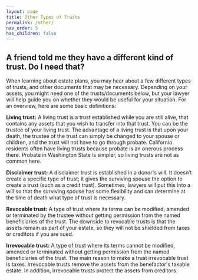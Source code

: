```yaml
---
layout: page
title: Other Types of Trusts
permalink: /other/
nav_order: 5
has_children: false
---
```


<h2>A friend told me they have a different kind of trust. Do I need that? </h2>
When learning about estate plans, you may hear about a few different types of trusts, and other documents that may be necessary. Depending on your assets, you might need one of the trusts/documents  below, but your lawyer will help guide you on whether they would be useful for your situation. For an overview, here are some basic definitions:

**Living trust:** A living trust is a trust established while you are still alive, that contains any assets that you wish to transfer into that trust. You can be the trustee of your living trust. The advantage of a living trust is that upon your death, the trustee of the trust can simply be changed to your spouse or children, and the trust will not have to go through probate. California residents often have living trusts because probate is an onerous process there. Probate in Washington State is simpler, so living trusts are not as common here. 

**Disclaimer trust:** A disclaimer trust is established in a donor's will. It doesn’t create a specific type of trust; it gives the surviving spouse the option to create a trust (such as a credit trust). Sometimes, lawyers will put this into a will so that the surviving spouse has some flexibility and can determine at the time of death what type of trust is necessary. 

**Revocable trust:** A type of trust where its terms can be modified, amended or terminated by the trustee without getting permission from the named beneficiaries of the trust. The downside to revocable trusts is that the assets remain as part of your estate, so they will not be shielded from taxes or creditors if you are sued. 

**Irrevocable trust:** A type of trust where its terms cannot be modified, amended or terminated without getting permission from the named beneficiaries of the trust. The main reason to make a trust irrevocable trust is taxes. Irrevocable trusts remove the assets from the benefactor's taxable estate. In addition, irrevocable trusts protect the assets from creditors. 



